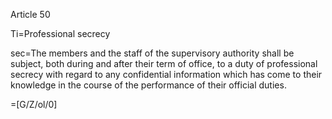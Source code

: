 Article 50

Ti=Professional secrecy

sec=The members and the staff of the supervisory authority shall be subject, both during and after their term of office, to a duty of professional secrecy with regard to any confidential information which has come to their knowledge in the course of the performance of their official duties.


=[G/Z/ol/0]
